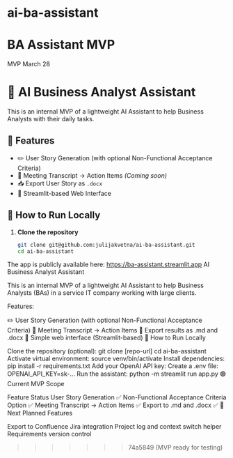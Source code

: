 # ai-ba-assistant
BA Assistant MVP
=======
MVP March 28 
# 🤖 AI Business Analyst Assistant

This is an internal MVP of a lightweight AI Assistant to help Business Analysts with their daily tasks.

## 🌟 Features

- ✏️ User Story Generation (with optional Non-Functional Acceptance Criteria)
- 📄 Meeting Transcript → Action Items *(Coming soon)*
- 📥 Export User Story as `.docx`
- 🎯 Streamlit-based Web Interface

## 🚀 How to Run Locally

1. **Clone the repository**
   ```bash
   git clone git@github.com:julijakvetna/ai-ba-assistant.git
   cd ai-ba-assistant

The app is publicly available here:
https://ba-assistant.streamlit.app
AI Business Analyst Assistant

This is an internal MVP of a lightweight AI Assistant to help Business Analysts (BAs) in a service IT company working with large clients.

Features:

✏️ User Story Generation (with optional Non-Functional Acceptance Criteria)
📄 Meeting Transcript → Action Items
💾 Export results as .md and .docx
🔄 Simple web interface (Streamlit-based)
🎯 How to Run Locally

Clone the repository (optional):
git clone [repo-url]
cd ai-ba-assistant
Activate virtual environment:
source venv/bin/activate
Install dependencies:
pip install -r requirements.txt
Add your OpenAI API key: Create a .env file:
OPENAI_API_KEY=sk-...
Run the assistant:
python -m streamlit run app.py
🟢 Current MVP Scope

Feature	Status
User Story Generation	✅
Non-Functional Acceptance Criteria Option	✅
Meeting Transcript → Action Items	✅
Export to .md and .docx	✅
🚀 Next Planned Features

Export to Confluence
Jira integration
Project log and context switch helper
Requirements version control

>>>>>>> 74a5849 (MVP ready for testing)
